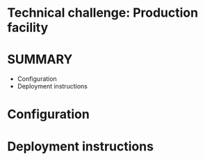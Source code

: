 # Technical challenge: Production facility #

# SUMMARY

* Configuration
* Deployment instructions

# Configuration

# Deployment instructions

